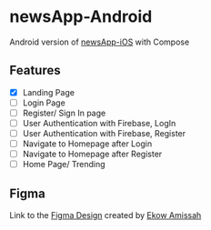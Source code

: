 # newsApp-Android
Android version of [newsApp-iOS](https://github.com/Reu-Amissah/newsApp-iOS) with Compose

## Features
- [x] Landing Page
- [ ] Login Page
- [ ] Register/ Sign In page
- [ ] User Authentication with Firebase, LogIn
- [ ] User Authentication with Firebase, Register
- [ ] Navigate to Homepage after Login
- [ ] Navigate to Homepage after Register
- [ ] Home Page/ Trending

## Figma
Link to the [Figma Design](https://www.figma.com/file/NC3QGx7uyMbJMvhzhRgGys/News-iOS-app?node-id=0%3A1) created by [Ekow Amissah](https://github.com/Reu-Amissah)
